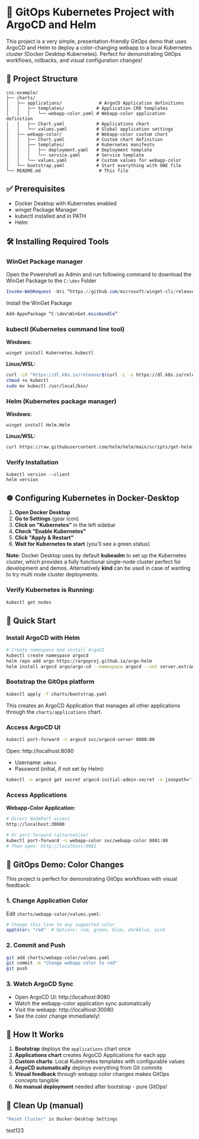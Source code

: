 # 🐳 GitOps Kubernetes Project with ArgoCD and Helm

This project is a very simple, presentation-friendly GitOps demo that uses ArgoCD and Helm to deploy a color-changing webapp to a local Kubernetes cluster (Docker Desktop Kubernetes). Perfect for demonstrating GitOps workflows, rollbacks, and visual configuration changes!

## 📁 Project Structure

```
cni-example/
├── charts/
│   ├── applications/              # ArgoCD Application definitions
│   │   ├── templates/            # Application CRD templates
│   │   │   └── webapp-color.yaml # Webapp-color application definition
│   │   ├── Chart.yaml            # Applications chart
│   │   └── values.yaml           # Global application settings
│   ├── webapp-color/             # Webapp-color custom chart
│   │   ├── Chart.yaml            # Custom chart definition
│   │   ├── templates/            # Kubernetes manifests
│   │   │   ├── deployment.yaml   # Deployment template
│   │   │   └── service.yaml      # Service template
│   │   └── values.yaml           # Custom values for webapp-color
│   └── bootstrap.yaml            # Start everything with ONE file
└── README.md                      # This file
```

## ✅ Prerequisites

- Docker Desktop with Kubernetes enabled
- winget Package Manager
- kubectl installed and in PATH
- Helm 

## 🛠️ Installing Required Tools

### WinGet Package manager

Open the Powershell as Admin and run following command to download the WinGet Package to the ``C:\dev`` Folder

```powershell
Invoke-WebRequest -Uri “https://github.com/microsoft/winget-cli/releases/download/v1.11.430/Microsoft.DesktopAppInstaller_8wekyb3d8bbwe.msixbundle” -OutFile “C:\dev\WinGet.msixbundle”
```

Install the WinGet Package

```powershell
Add-AppxPackage “C:\dev\WinGet.msixbundle”
```

### kubectl (Kubernetes command line tool)

**Windows:**
```powerhsell
winget install Kubernetes.kubectl
```

**Linux/WSL:**
```bash
curl -LO "https://dl.k8s.io/release/$(curl -L -s https://dl.k8s.io/release/stable.txt)/bin/linux/amd64/kubectl"
chmod +x kubectl
sudo mv kubectl /usr/local/bin/
```

### Helm (Kubernetes package manager)

**Windows:**
```powerhsell
winget install Helm.Helm
```

**Linux/WSL:**
```bash
curl https://raw.githubusercontent.com/helm/helm/main/scripts/get-helm-3 | bash
```

### Verify Installation
```powerhsell
kubectl version --client
helm version
```

## ☸️ Configuring Kubernetes in Docker-Desktop

1. **Open Docker Desktop**
2. **Go to Settings** (gear icon)
3. **Click on "Kubernetes"** in the left sidebar
4. **Check "Enable Kubernetes"**
5. **Click "Apply & Restart"**
6. **Wait for Kubernetes to start** (you'll see a green status)

**Note:** Docker Desktop uses by default **kubeadm** to set up the Kubernetes cluster, which provides a fully functional single-node cluster perfect for development and demos. Alternatively **kind** can be used in case of wanting to try multi node cluster deployments.

### Verify Kubernetes is Running:
```bash
kubectl get nodes
```

## 🚀 Quick Start

### Install ArgoCD with Helm
```bash
# Create namespace and install ArgoCD
kubectl create namespace argocd
helm repo add argo https://argoproj.github.io/argo-helm
helm install argocd argo/argo-cd --namespace argocd --set server.extraArgs[0]=--insecure
```

### Bootstrap the GitOps platform
```bash
kubectl apply -f charts/bootstrap.yaml
```
This creates an ArgoCD Application that manages all other applications through the `charts/applications` chart.

### Access ArgoCD UI
```bash
kubectl port-forward -n argocd svc/argocd-server 8080:80
```
Open: http://localhost:8080

- Username: `admin`
- Password (initial, if not set by Helm):
```bash
kubectl -n argocd get secret argocd-initial-admin-secret -o jsonpath="{.data.password}" | base64 -d; echo
```

### Access Applications

**Webapp-Color Application:**
```bash
# Direct NodePort access
http://localhost:30080

# Or port-forward (alternative)
kubectl port-forward -n webapp-color svc/webapp-color 8081:80
# Then open: http://localhost:8081
```

## 🎨 GitOps Demo: Color Changes

This project is perfect for demonstrating GitOps workflows with visual feedback:

### 1. **Change Application Color**
Edit `charts/webapp-color/values.yaml`:
```yaml
# Change this line to any supported color
appColor: "red"  # Options: red, green, blue, darkblue, pink
```

### 2. **Commit and Push**
```bash
git add charts/webapp-color/values.yaml
git commit -m "Change webapp color to red"
git push
```

### 3. **Watch ArgoCD Sync**
- Open ArgoCD UI: http://localhost:8080
- Watch the webapp-color application sync automatically
- Visit the webapp: http://localhost:30080
- See the color change immediately!

## 🎯 How It Works

1. **Bootstrap** deploys the `applications` chart once
2. **Applications chart** creates ArgoCD Applications for each app
3. **Custom charts**: Local Kubernetes templates with configurable values
4. **ArgoCD automatically** deploys everything from Git commits
5. **Visual feedback** through webapp color changes makes GitOps concepts tangible
6. **No manual deployment** needed after bootstrap - pure GitOps!

## 🧹 Clean Up (manual)
```bash
"Reset Cluster" in Docker-Desktop Settings
```


test123